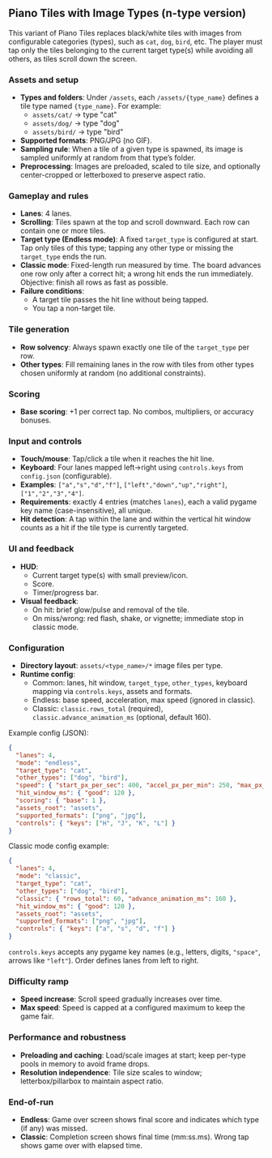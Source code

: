 ## Piano Tiles with Image Types (n-type version)

This variant of Piano Tiles replaces black/white tiles with images from configurable categories (types), such as `cat`, `dog`, `bird`, etc. The player must tap only the tiles belonging to the current target type(s) while avoiding all others, as tiles scroll down the screen.

### Assets and setup

- **Types and folders**: Under `/assets`, each `/assets/{type_name}` defines a tile type named `{type_name}`. For example:
  - `assets/cat/` → type "cat"
  - `assets/dog/` → type "dog"
  - `assets/bird/` → type "bird"
- **Supported formats**: PNG/JPG (no GIF).
- **Sampling rule**: When a tile of a given type is spawned, its image is sampled uniformly at random from that type’s folder.
- **Preprocessing**: Images are preloaded, scaled to tile size, and optionally center-cropped or letterboxed to preserve aspect ratio.

### Gameplay and rules

- **Lanes**: 4 lanes.
- **Scrolling**: Tiles spawn at the top and scroll downward. Each row can contain one or more tiles.
- **Target type (Endless mode)**: A fixed `target_type` is configured at start. Tap only tiles of this type; tapping any other type or missing the `target_type` ends the run.
- **Classic mode**: Fixed-length run measured by time. The board advances one row only after a correct hit; a wrong hit ends the run immediately. Objective: finish all rows as fast as possible.
- **Failure conditions**:
  - A target tile passes the hit line without being tapped.
  - You tap a non-target tile.

### Tile generation

- **Row solvency**: Always spawn exactly one tile of the `target_type` per row.
- **Other types**: Fill remaining lanes in the row with tiles from other types chosen uniformly at random (no additional constraints).

### Scoring

- **Base scoring**: +1 per correct tap. No combos, multipliers, or accuracy bonuses.

### Input and controls

- **Touch/mouse**: Tap/click a tile when it reaches the hit line.
- **Keyboard**: Four lanes mapped left→right using `controls.keys` from `config.json` (configurable).
- **Examples**: `["a","s","d","f"]`, `["left","down","up","right"]`, `["1","2","3","4"]`.
- **Requirements**: exactly 4 entries (matches `lanes`), each a valid pygame key name (case-insensitive), all unique.
- **Hit detection**: A tap within the lane and within the vertical hit window counts as a hit if the tile type is currently targeted.

### UI and feedback

- **HUD**:
  - Current target type(s) with small preview/icon.
  - Score.
  - Timer/progress bar.
- **Visual feedback**:
  - On hit: brief glow/pulse and removal of the tile.
  - On miss/wrong: red flash, shake, or vignette; immediate stop in classic mode.

### Configuration

- **Directory layout**: `assets/<type_name>/*` image files per type.
- **Runtime config**:
  - Common: lanes, hit window, `target_type`, `other_types`, keyboard mapping via `controls.keys`, assets and formats.
  - Endless: base speed, acceleration, max speed (ignored in classic).
  - Classic: `classic.rows_total` (required), `classic.advance_animation_ms` (optional, default 160).

Example config (JSON):

```json
{
  "lanes": 4,
  "mode": "endless",
  "target_type": "cat",
  "other_types": ["dog", "bird"],
  "speed": { "start_px_per_sec": 400, "accel_px_per_min": 250, "max_px_per_sec": 1200 },
  "hit_window_ms": { "good": 120 },
  "scoring": { "base": 1 },
  "assets_root": "assets",
  "supported_formats": ["png", "jpg"],
  "controls": { "keys": ["H", "J", "K", "L"] }
}
```

Classic mode config example:

```json
{
  "lanes": 4,
  "mode": "classic",
  "target_type": "cat",
  "other_types": ["dog", "bird"],
  "classic": { "rows_total": 60, "advance_animation_ms": 160 },
  "hit_window_ms": { "good": 120 },
  "assets_root": "assets",
  "supported_formats": ["png", "jpg"],
  "controls": { "keys": ["a", "s", "d", "f"] }
}
```

`controls.keys` accepts any pygame key names (e.g., letters, digits, `"space"`, arrows like `"left"`). Order defines lanes from left to right.

### Difficulty ramp

- **Speed increase**: Scroll speed gradually increases over time.
- **Max speed**: Speed is capped at a configured maximum to keep the game fair.

### Performance and robustness

- **Preloading and caching**: Load/scale images at start; keep per-type pools in memory to avoid frame drops.
- **Resolution independence**: Tile size scales to window; letterbox/pillarbox to maintain aspect ratio.

### End-of-run

- **Endless**: Game over screen shows final score and indicates which type (if any) was missed.
- **Classic**: Completion screen shows final time (mm:ss.ms). Wrong tap shows game over with elapsed time.


